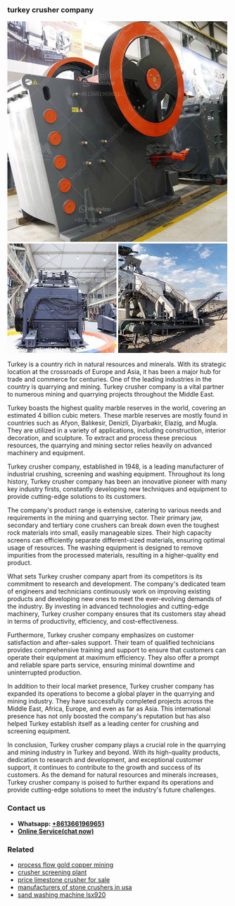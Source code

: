 <h3>turkey crusher company</h3><img src='1706767312.jpg' alt=''><p>Turkey is a country rich in natural resources and minerals. With its strategic location at the crossroads of Europe and Asia, it has been a major hub for trade and commerce for centuries. One of the leading industries in the country is quarrying and mining. Turkey crusher company is a vital partner to numerous mining and quarrying projects throughout the Middle East.</p><p>Turkey boasts the highest quality marble reserves in the world, covering an estimated 4 billion cubic meters. These marble reserves are mostly found in countries such as Afyon, Balıkesir, Denizli, Diyarbakir, Elazig, and Mugla. They are utilized in a variety of applications, including construction, interior decoration, and sculpture. To extract and process these precious resources, the quarrying and mining sector relies heavily on advanced machinery and equipment.</p><p>Turkey crusher company, established in 1948, is a leading manufacturer of industrial crushing, screening and washing equipment. Throughout its long history, Turkey crusher company has been an innovative pioneer with many key industry firsts, constantly developing new techniques and equipment to provide cutting-edge solutions to its customers.</p><p>The company's product range is extensive, catering to various needs and requirements in the mining and quarrying sector. Their primary jaw, secondary and tertiary cone crushers can break down even the toughest rock materials into small, easily manageable sizes. Their high capacity screens can efficiently separate different-sized materials, ensuring optimal usage of resources. The washing equipment is designed to remove impurities from the processed materials, resulting in a higher-quality end product.</p><p>What sets Turkey crusher company apart from its competitors is its commitment to research and development. The company's dedicated team of engineers and technicians continuously work on improving existing products and developing new ones to meet the ever-evolving demands of the industry. By investing in advanced technologies and cutting-edge machinery, Turkey crusher company ensures that its customers stay ahead in terms of productivity, efficiency, and cost-effectiveness.</p><p>Furthermore, Turkey crusher company emphasizes on customer satisfaction and after-sales support. Their team of qualified technicians provides comprehensive training and support to ensure that customers can operate their equipment at maximum efficiency. They also offer a prompt and reliable spare parts service, ensuring minimal downtime and uninterrupted production.</p><p>In addition to their local market presence, Turkey crusher company has expanded its operations to become a global player in the quarrying and mining industry. They have successfully completed projects across the Middle East, Africa, Europe, and even as far as Asia. This international presence has not only boosted the company's reputation but has also helped Turkey establish itself as a leading center for crushing and screening equipment.</p><p>In conclusion, Turkey crusher company plays a crucial role in the quarrying and mining industry in Turkey and beyond. With its high-quality products, dedication to research and development, and exceptional customer support, it continues to contribute to the growth and success of its customers. As the demand for natural resources and minerals increases, Turkey crusher company is poised to further expand its operations and provide cutting-edge solutions to meet the industry's future challenges.</p><h3>Contact us</h3><ul><li><strong>Whatsapp:&nbsp;<a href="https://wa.me/8613661969651">+8613661969651</a></strong></li><li><a href="https://swt.shibang-china.com/?git&amp;zhl&amp;turkey crusher company"><strong>Online Service(chat now)</strong></a></li></ul><h3>Related</h3><ul><li><a href='process flow gold copper mining.md'>process flow gold copper mining</a></li><li><a href='crusher screening plant.md'>crusher screening plant</a></li><li><a href='price limestone crusher for sale.md'>price limestone crusher for sale</a></li><li><a href='manufacturers of stone crushers in usa.md'>manufacturers of stone crushers in usa</a></li><li><a href='sand washing machine lsx920.md'>sand washing machine lsx920</a></li></ul>